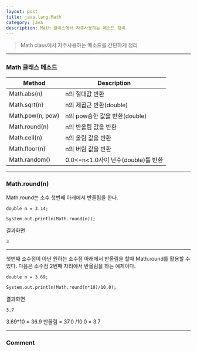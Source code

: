 ```yaml
---
layout: post
title: java.lang.Math
category: java
description: Math 클래스에서 자주사용하는 메소드 정리.
---
```


> Math class에서 자주사용하는 메소드를 간단하게 정리

<!--description-->

-----------------------

### Math 클래스 메소드

<table>
	<thead>
		<tr>
			<th>Method</th>
			<th>Description</th>
		</tr>
	</thead>
	<tbody>
		<tr>
			<td>Math.abs(n)</td>
			<td>n의 절대값 반환</td>
		</tr>
		<tr>
			<td>Math.sqrt(n)</td>
			<td>n의 제곱근 반환(double)</td>
		</tr>
		<tr>
			<td>Math.pow(n, pow)</td>
			<td>n의 pow승한 값을 반환(double)</td>
		</tr>
        <tr>
			<td>Math.round(n)</td>
			<td>n의 반올림 값을 반환</td>
		</tr>
        <tr>
			<td>Math.ceil(n)</td>
			<td>n의 올림 값을 반환</td>
		</tr>
        <tr>
			<td>Math.floor(n)</td>
			<td>n의 버림 값을 반환</td>
		</tr>
        <tr>
			<td>Math.random()</td>
			<td>0.0<=n<1.0사이 난수(double)를 반환</td>
		</tr>
	</tbody>
</table>




-----------------------

### Math.round(n)

Math.round는 소수 첫번째 아래에서 반올림을 한다.
```
double n = 3.14;
		
System.out.println(Math.round(n));
```
<span class="olive">결과화면</span>
```
3
```
-----------------------

첫번째 소수점이 아닌 원하는 소수점 아래에서 반올림을 할때 Math.round를 활용할 수 있다. 다음은 소수점 2번째 자리에서 반올림을 하는 예제이다.

```
double n = 3.69;

System.out.println(Math.round(n*10)/10.0);
```
<span class="olive">결과화면</span>
```
3.7
```

<span class="olive">3.69*10 = 36.9 반올림 = 37.0 /10.0 = 3.7</span>



-----------------------

### Comment

